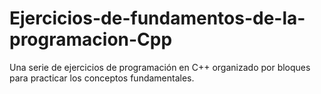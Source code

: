 # Ejercicios-de-fundamentos-de-la-programacion-Cpp
Una serie de ejercicios de programación en C++ organizado por bloques para practicar los conceptos fundamentales.
